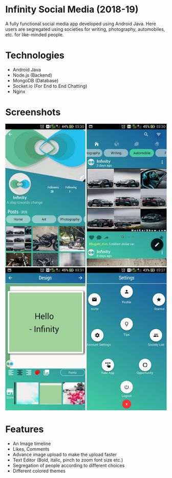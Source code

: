 # Infinity Social Media (2018-19)
A fully functional social media app developed using Android Java. Here users are segregated using societies for writing, photography, automobiles, etc. for like-minded people.

# Technologies
- Android Java
- Node.js (Backend)
- MongoDB (Database)
- Socket.io (For End to End Chatting)
- Nginx

# Screenshots
<p align="center"> <img src="screenshots/infinity_screenshot-0.jpg" width="250"/>  <img src="screenshots/infinity_screenshot-1.jpg" width="250"/>  <img src="screenshots/infinity_screenshot-2.jpg" width="250" /> <img src="screenshots/infinity_screenshot-3.jpg" width="250" /></p>


# Features
- An Image timeline
- Likes, Comments
- Advance image upload to make the upload faster
- Text Editor (Bold, italic, pinch to zoom font size etc.)
- Segregation of people according to different choices
- Different colored themes
